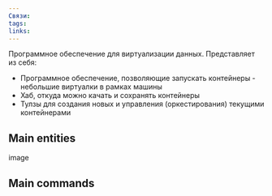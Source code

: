 ```yaml
---
Связи: 
tags: 
links:
---
```

Программное обеспечение для виртуализации данных.
Представляет из себя:
- Программное обеспечение, позволяющие запускать контейнеры - небольшие виртуалки в рамках машины
- Хаб, откуда можно качать и сохранять контейнеры
- Тулзы для создания новых и управления (оркестирования) текущими контейнерами

## Main entities

image

## Main commands

